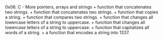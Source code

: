 0x06. C - More pointers, arrays and strings
	+ function that concatenates two strings.
	+ function that concatenates two strings.
	+ function that copies a string.
	+ function that compares two strings.
	+ function that changes all lowercase letters of a string to uppercase.
	+ function that changes all lowercase letters of a string to uppercase.
	+  function that capitalizes all words of a string.
	+ a function that encodes a string into 1337.
